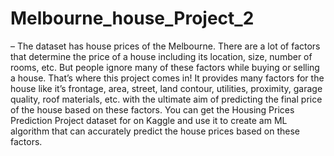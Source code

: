 # Melbourne_house_Project_2
– The dataset has house prices of the Melbourne. There are a lot of factors that determine the price of a house including its location, size, number of rooms, etc. But people ignore many of these factors while buying or selling a house. That’s where this project comes in! It provides many factors for the house like it’s frontage, area, street, land contour, utilities, proximity, garage quality, roof materials, etc. with the ultimate aim of predicting the final price of the house based on these factors. You can get the Housing Prices Prediction Project dataset for on Kaggle and use it to create am ML algorithm that can accurately predict the house prices based on these factors.
